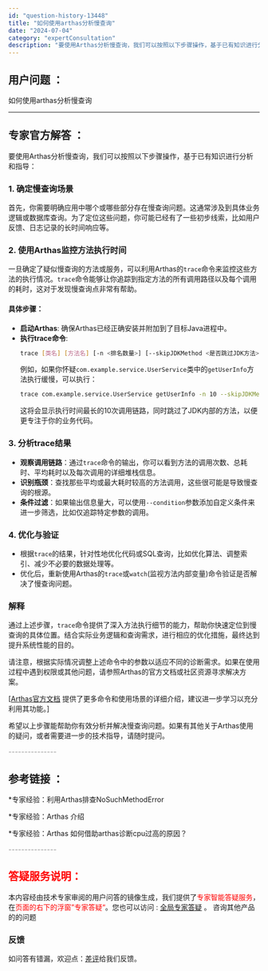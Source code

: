 ```yaml
---
id: "question-history-13448"
title: "如何使用arthas分析慢查询"
date: "2024-07-04"
category: "expertConsultation"
description: "要使用Arthas分析慢查询，我们可以按照以下步骤操作，基于已有知识进行分析和指导：### 1. 确定慢查询场景首先，你需要明确应用中哪个或哪些部分存在慢查询问题。这通常涉及到具体业务逻辑或数据库查询。为了定位这些问题，你可能已经有了一些初步线索，比如用户反馈、日志记录的长时间响应等。### 2. "
---
```


## 用户问题 ：

如何使用arthas分析慢查询

---

## 专家官方解答 ：

要使用Arthas分析慢查询，我们可以按照以下步骤操作，基于已有知识进行分析和指导：

### 1. 确定慢查询场景

首先，你需要明确应用中哪个或哪些部分存在慢查询问题。这通常涉及到具体业务逻辑或数据库查询。为了定位这些问题，你可能已经有了一些初步线索，比如用户反馈、日志记录的长时间响应等。

### 2. 使用Arthas监控方法执行时间

一旦确定了疑似慢查询的方法或服务，可以利用Arthas的`trace`命令来监控这些方法的执行情况。`trace`命令能够让你追踪到指定方法的所有调用路径以及每个调用的耗时，这对于发现慢查询点非常有帮助。

#### 具体步骤：

- **启动Arthas**: 确保Arthas已经正确安装并附加到了目标Java进程中。
- **执行trace命令**:
  ```bash
  trace [类名] [方法名] [-n <排名数量>] [--skipJDKMethod <是否跳过JDK方法>] [--condition <过滤条件>]
  ```
  例如，如果你怀疑`com.example.service.UserService`类中的`getUserInfo`方法执行缓慢，可以执行：
  ```bash
  trace com.example.service.UserService getUserInfo -n 10 --skipJDKMethod true
  ```
  这将会显示执行时间最长的10次调用链路，同时跳过了JDK内部的方法，以便更专注于你的业务代码。

### 3. 分析trace结果

- **观察调用链路**：通过`trace`命令的输出，你可以看到方法的调用次数、总耗时、平均耗时以及每次调用的详细堆栈信息。
- **识别瓶颈**：查找那些平均或最大耗时较高的方法调用，这些很可能是导致慢查询的根源。
- **条件过滤**：如果输出信息量大，可以使用`--condition`参数添加自定义条件来进一步筛选，比如仅追踪特定参数的调用。

### 4. 优化与验证

- 根据`trace`的结果，针对性地优化代码或SQL查询，比如优化算法、调整索引、减少不必要的数据处理等。
- 优化后，重新使用Arthas的`trace`或`watch`(监视方法内部变量)命令验证是否解决了慢查询问题。

### 解释

通过上述步骤，`trace`命令提供了深入方法执行细节的能力，帮助你快速定位到慢查询的具体位置。结合实际业务逻辑和查询需求，进行相应的优化措施，最终达到提升系统性能的目的。

请注意，根据实际情况调整上述命令中的参数以适应不同的诊断需求。如果在使用过程中遇到权限或其他问题，请参照Arthas的官方文档或社区资源寻求解决方案。

[[Arthas官方文档](https://arthas.aliyun.com/doc/) 提供了更多命令和使用场景的详细介绍，建议进一步学习以充分利用其功能。]

希望以上步骤能帮助你有效分析并解决慢查询问题。如果有其他关于Arthas使用的疑问，或者需要进一步的技术指导，请随时提问。

<font color="#949494">---------------</font>

## 参考链接 ：

\*专家经验：利用Arthas排查NoSuchMethodError

\*专家经验：Arthas 介绍

\*专家经验：Arthas 如何借助arthas诊断cpu过高的原因？

<font color="#949494">---------------</font>

## <font color="#FF0000">答疑服务说明：</font>

本内容经由技术专家审阅的用户问答的镜像生成，我们提供了<font color="#FF0000">专家智能答疑服务</font>，在<font color="#FF0000">页面的右下的浮窗”专家答疑“</font>。您也可以访问 : [全局专家答疑](https://answer.opensource.alibaba.com/docs/intro) 。 咨询其他产品的的问题

### 反馈

如问答有错漏，欢迎点：[差评](https://ai.nacos.io/user/feedbackByEnhancerGradePOJOID?enhancerGradePOJOId=16067)给我们反馈。
